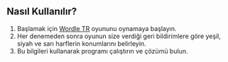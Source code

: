 ## Nasıl Kullanılır?

1. Başlamak için [Wordle TR](https://www.bundle.app/wordle-tr/) oyununu oynamaya başlayın.
2. Her denemeden sonra oyunun size verdiği geri bildirimlere göre yeşil, siyah ve sarı harflerin konumlarını belirleyin.
3. Bu bilgileri kullanarak programı çalıştırın ve çözümü bulun.
